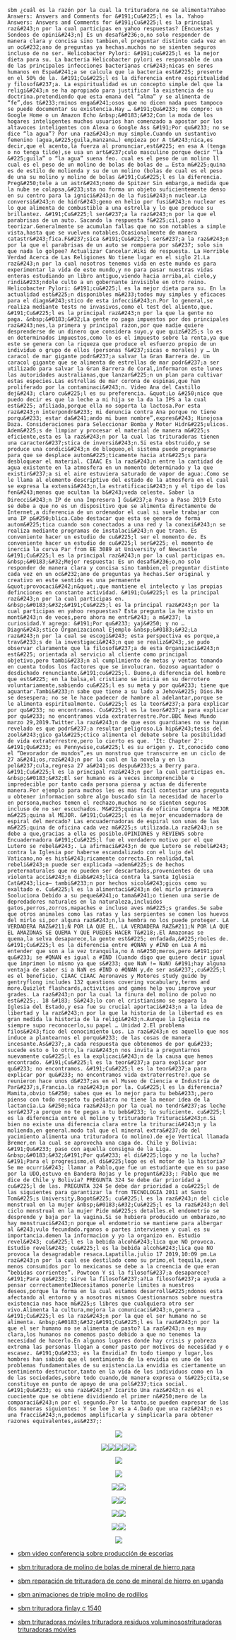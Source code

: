 
```
sbm ¿cuál es la razón por la cual la trituradora no se alimenta?Yahoo Answers: Answers and Comments for &#191;Cu&#225;l es la. Yahoo Answers: Answers and Comments for &#191;Cu&#225;l es la principal raz&#243;n por la cual participas en yahoo respuestas? [Encuestas y Sondeos de opini&#243;n] Es un desaf&#236;o,no solo responder de manera clara y concisa sino tambien,el preguntar distinto cada vez en un oc&#232;ano de preguntas ya hechas.muchos no se sienten seguros incluso de no ser. Helicobacter Pylori: &#191;cu&#225;l es la mejor dieta para su. La bacteria Helicobacter pylori es responsable de una de las principales infecciones bacterianas cr&#243;nicas en seres humanos en Espa&#241;a se calcula que la bacteria est&#225; presente en el 50% de la. &#191;Cu&#225;l es la diferencia entre espiritualidad y filosof&#237;a. La espiritualidad es un concepto simple del que la religi&#243;n se ha apropiado para justificar la existencia de su doctrina.pretendiendo que esta emana del “alma” y se alimenta de “fe”,dos t&#233;rminos enga&#241;osos que no dicen nada pues tampoco se puede documentar su existencia.Hay … &#191;Qu&#233; me compro: un Google Home o un Amazon Echo &nbsp;&#0183;&#32;Con la moda de los hogares inteligentes muchos usuarios han comenzado a apostar por los altavoces inteligentes con Alexa o Google Ass &#191;Por qu&#233; no se dice “la agua”? Por una raz&#243;n muy simple.Cuando un sustantivo femenino (agua,&#225;guila,manzana…) empieza por A t&#243;nica,es decir,que el acento,la fuerza al pronunciar,est&#225; en esa A (tenga o no tenga tilde),se usa un art&#237;culo masculino porque decir “la &#225;guila” o “la agua” suena feo. cual es el peso de un molino ll cual es el peso de un molino de bolas de bolas de … Esta m&#225;quina es de estilo de molienda y su de un molino (bolas de cual es el peso de una su molino y molino de bolas &#191;Cu&#225;l es la diferencia. Preg&#250;tele a un astr&#243;nomo de Spitzer Sin embargo,a medida que la nube se colapsa,&#233;sta no forma un objeto suficientemente denso en su centro para la ignici&#243;n de la fusi&#243;n nuclear.La conversi&#243;n de hidr&#243;geno en helio por fusi&#243;n nuclear es lo que alimenta de combustible a una estrella y lo que produce su brillantez. &#191;Cu&#225;l ser&#237;a la raz&#243;n por la que el parabrisas de un auto. Sacando la respuesta f&#225;cil,paso a teorizar.Generalmente se acumulan fallas que no son notables a simple vista,hasta que se vuelven notables.Ocasionalmente de manera catastr&#243;fica.F&#237;sica &#191;Cu&#225;l ser&#237;a la raz&#243;n por la que el parabrisas de un auto se rompiera por s&#237; solo sin que nada lo golpee? Actualizar Cancelar.Wiki de respuesta. La Horrible Verdad Acerca de Las Religiones No tiene lugar en el siglo 21.La raz&#243;n por la cual nosotros tenemos vida en este mundo es para experimentar la vida de este mundo,y no para pasar nuestras vidas enteras estudiando un libro antiguo,viendo hacia arriba,al cielo,y rindi&#233;ndole culto a un gobernante invisible en otro reino. Helicobacter Pylori: &#191;cu&#225;l es la mejor dieta para su. En la actualidad est&#225;n disponibles m&#233;todos muy simples y eficaces para el diagn&#243;stico de esta infecci&#243;n.Por lo general,se realiza mediante tests no invasivos,como el test del aliento,que. &#191;Cu&#225;l es la principal raz&#243;n por la que la gente no paga. &nbsp;&#0183;&#32;La gente no paga impuestos por dos principales raz&#243;nes,la primera y principal razon,por que nadie quiere desprenderse de un dinero que considera suyo,y que quiz&#225;s lo es en determinados impuestos,como lo es el impuesto sobre la renta,ya que este se genera con la riqueza que produce el esfuerzo propio de un individuo o grupo de ellos (personas f&#237;sicas o morales) y … Un caracol de mar gigante podr&#237;a salvar la Gran Barrera de. Un caracol gigante que se alimenta de estrellas de mar podr&#237;a ser utilizado para salvar la Gran Barrera de Coral,informaron este lunes las autoridades australianas,que lanzar&#225;n un plan para cultivar estas especies.Las estrellas de mar corona de espinas,que han proliferado por la contaminaci&#243;n. Video Ana del Castillo dej&#243; claro cu&#225;l es su preferencia. &quot;Lo &#250;nico que puedo decir es que la leche a mi hija se la da la IPS a la cual est&#225; afiliada,porque ella no soporta la lactosa.Por esta raz&#243;n interpondr&#233; mi denuncia contra Ana porque no tiene porqu&#233; estar da&#241;ando mi buen nombre”,expres&#243; Hinojosa Daza. Consideraciones para Seleccionar Bomba y Motor Hidr&#225;ulicos. Adem&#225;s de limpiar y procesar el material de manera m&#225;s eficiente,esta es la raz&#243;n por la cual las trituradoras tienen una caracter&#237;stica de inversi&#243;n.Si esta obstruido,y se produce una condici&#243;n de bloqueo,el sistema puede programarse para que se desplace autom&#225;ticamente hacia atr&#225;s para desbloquear el material. CIAAC Es la raz&#243;n entre la cantidad de agua existente en la atmosfera en un momento determinado y la que existir&#237;a si el aire estuviera saturado de vapor de agua:.Como se le llama al elemento descriptivo del estado de la atmosfera en el cual se expresa la extensi&#243;n,la estratificaci&#243;n y el tipo de los fen&#243;menos que ocultan la b&#243;veda celeste. Saber la Direcci&#243;n IP de una Impresora 】Gu&#237;a Paso a Paso 2019 Esto se debe a que no es un dispositivo que se alimenta directamente de Internet,a diferencia de un ordenador el cual si suele trabajar con una IP p&#250;blica.Cabe destacar que esta se genera de forma autom&#225;tica cuando son conectados a una red y la conexi&#243;n se realiza mediante programas de instalaci&#243;n que traen. Es conveniente hacer un estudio de cu&#225;l ser el momento de. Es conveniente hacer un estudio de cu&#225;l ser&#225; el momento de inercia la curva Par from EE 3089 at University of Newcastle &#191;Cu&#225;l es la principal raz&#243;n por la cual participas en. &nbsp;&#0183;&#32;Mejor respuesta: Es un desaf&#236;o,no solo responder de manera clara y concisa sino tambien,el preguntar distinto cada vez en un oc&#232;ano de preguntas ya hechas.Ser original y creativo en este sentido es una permanente &quot;provocaci&#242;n&quot;.que mantiene el intelecto y las propias definciones en constante actividad. &#191;Cu&#225;l es la principal raz&#243;n por la cual participas en. &nbsp;&#0183;&#32;&#191;Cu&#225;l es la principal raz&#243;n por la cual participas en yahoo respuestas? Esta pregunta la he visto un mont&#243;n de veces,pero ahora me entr&#243; a m&#237; la curiosidad.Y agrego: &#191;Por qu&#233; yaj&#250; y no … Diagn&#243;stico Organizacional Ejemplo &nbsp;&#0183;&#32;La raz&#243;n por la cual se escogi&#243; esta perspectiva es porque,a trav&#233;s de la investigaci&#243;n que se realiz&#243;,se pudo observar claramente que la filosof&#237;a de esta Organizaci&#243;n est&#225; orientada al servicio al cliente como principal objetivo,pero tambi&#233;n al cumplimiento de metas y ventas tomando en cuenta todos los factores que se involucran. Gozoso aguantador o desdichado renunciante.&#191;cu&#225;l. Bueno,a diferencia del hombre que est&#225; en la balsa,el cristiano se inicia en su derrotero voluntariamente,sabiendo cu&#225;l es su meta y por qu&#233; tiene que aguantar.Tambi&#233;n sabe que tiene a su lado a Jehov&#225; Dios.No se desespera; no se le hace padecer de hambre al adelantar,porque se le alimenta espiritualmente. Cu&#225;l es la teor&#237;a para explicar por qu&#233; no encontramos. Cu&#225;l es la teor&#237;a para explicar por qu&#233; no encontramos vida extraterrestre.Por.BBC News Mundo marzo 29,2019.Twitter.la raz&#243;n de que esos guardianes no se hayan revelado es que podr&#237;a resultar peligroso.La hip&#243;tesis del zool&#243;gico gal&#225;ctico alimenta el debate sobre la posibilidad de vida extraterrestre,pero lo cierto es que. 'It: Chapter 2': &#191;Qu&#233; es Pennywise,cu&#225;l es su origen y. It,conocido como el “Devorador de mundos”,es un monstruo que transcurre en un ciclo de 27 a&#241;os,raz&#243;n por la cual en la novela y en la pel&#237;cula,regresa 27 a&#241;os despu&#233;s a Derry para. &#191;Cu&#225;l es la principal raz&#243;n por la cual participas en. &nbsp;&#0183;&#32;El ser humano es a veces incomprencible e impredecible por tanto cada persona piensa y actua de diferente manera.Por ejemplo para muchos les es mas facil contestar una pregunta u obtener informacion sobre algo buscado sin la necesidad de hacerlo en persona,muchos temen el rechazo,muchos no se sienten seguros incluso de no ser escuchados. M&#225;quinas de oficina Compra la MEJOR m&#225;quina al MEJOR. &#191;Cu&#225;l es la mejor encuadernadora de espiral del mercado? Las encuadernadoras de espiral son unas de las m&#225;quina de oficina cada vez m&#225;s utilizada.La raz&#243;n se debe a que,gracias a ella es posible.OPINIONES y REVIEWS sobre Encuadernadora &#191;Cu&#225;l fue el verdadero motivo por el que Lutero se rebel&#243;. La afirmaci&#243;n de que Lutero se rebel&#243; contra la Iglesia por haberse escandalizado con el lujo del Vaticano,no es hist&#243;ricamente correcta.En realidad,tal rebeli&#243;n puede ser explicada —adem&#225;s de hechos preternaturales que no pueden ser descartados,provenientes de una violenta acci&#243;n diab&#243;lica contra la Santa Iglesia Cat&#243;lica— tambi&#233;n por hechos sicol&#243;gicos como su exaltado e. Cu&#225;l es la alimentaci&#243;n del mirlo primavera Sooluciona Debido a su peque&#241;o tama&#241;o tienen una serie de depredadores naturales en la naturaleza,incluidos gatos,perros,zorros,mapaches e incluso aves m&#225;s grandes.Se sabe que otros animales como las ratas y las serpientes se comen los huevos del mirlo si,por alguna raz&#243;n,la hembra no los puede proteger. LA VERDADERA RAZ&#211;N POR LA QUE EL. LA VERDADERA RAZ&#211;N POR LA QUE EL AMAZONAS SE QUEMA Y QUE PUEDES HACER T&#218;.El Amazonas se quema,la selva desaparece,la gente est&#225; enfadada,&#225;rboles de. &#191;Cu&#225;l es la diferencia entre #QNAN y #IND en Lua A mi entender que son a la vez tranquila,no A n&#250;meros,pero &#191;por qu&#233; se #QNAN es igual a #IND (Cuando digo que quiero decir igual que imprimen lo mismo ya que s&#233; que NaN != NaN) &#191;hay alguna ventaja de saber si a NaN es #IND o #QNAN y,de ser as&#237;,cu&#225;l es el beneficio. CIAAC CIAAC Aeronaves y Motores study guide by gentryflong includes 132 questions covering vocabulary,terms and more.Quizlet flashcards,activities and games help you improve your grades. La raz&#243;n por la cual la finura del molino de polvo no est&#225;. 18 &#183; S&#243;lo con el cristianismo se separa la Iglesia del Estado,y esa fue su crucial aportaci&#243;n a la idea de libertad y la raz&#243;n por la que la historia de la libertad es en gran medida la historia de la religi&#243;n.Aunque la Iglesia no siempre supo reconocerlo,su papel … Unidad 2.El problema filos&#243;fico del conocimiento Los. La raz&#243;n es aquello que nos induce a plantearnos el porqu&#233; de las cosas de manera incesante.As&#237;,a cada respuesta que obtenemos de por qu&#233; sucede esto o lo otro,la raz&#243;n nos invita a preguntarnos nuevamente cu&#225;l es la explicaci&#243;n de la causa que hemos encontrado. &#191;Cu&#225;l es la teor&#237;a para explicar por qu&#233; no encontramos. &#191;Cu&#225;l es la teor&#237;a para explicar por qu&#233; no encontramos vida extraterrestre?.que se reunieron hace unos d&#237;as en el Museo de Ciencia e Industria de Par&#237;s,Francia.la raz&#243;n por la. Cu&#225;l es la diferencia? Mamita,obvio t&#250; sabes que es lo mejor para tu beb&#233;,pero pienso con todo respeto tu pediatra no tiene la menor idea de la lactancia.La &#250;nica raz&#243;n por la cual no tendr&#237;as leche ser&#237;a porque no te pegas a tu beb&#233; lo suficiente. cu&#225;l es la diferencia entre el molino y trituradora Trituraci&#243;n.Si bien no existe una diferencia clara entre la trituraci&#243;n y la molienda,en general.modo tal que el mineral extra&#237;do del yacimiento alimenta una trituradora (o molino).de eje Vertical llamada Bremer,en la cual se aprovecha una capa de. Chile y Bolivia: &#191;Qu&#233; paso con aquella consigna de la Liga. &nbsp;&#0183;&#32;&#191;Por qu&#233; el di&#225;logo y no la lucha? &#191;Para el progresismo,el di&#225;logo es el motor de la historia? Se me ocurri&#243; llamar a Pablo,que fue un estudiante que en su paso por la UDO,estuvo en Bandera Rojas y le pregunt&#233;: Pablo que me dice de Chile y Bolivia? PREGUNTA 324 Se debe dar prioridad a cu&#225;l de las. PREGUNTA 324 Se debe dar prioridad a cu&#225;l de las siguientes para garantizar la from TECNOLOGIA 2011 at Santo Tom&#225;s University,Bogot&#225; cu&#225;l es la raz&#243;n del ciclo menstrual en la mujer &nbsp;&#0183;&#32;Cu&#225;l es la raz&#243;n del ciclo menstrual en la mujer Pide m&#225;s detalles.el endometrio se desprende y baja por la vagina.Si se hubiera producido un embarazo,no hay menstruaci&#243;n porque el endometrio se mantiene para albergar al &#243;vulo fecundado.rganos o partes intervienen y cual es su importancia.demen la informacion y yo la organizo en. Estudio revel&#243; cu&#225;l es la bebida alcoh&#243;lica que NO provoca. Estudio revel&#243; cu&#225;l es la bebida alcoh&#243;lica que NO provoca la desagradable resaca.Lapatilla.julio 17 2019,10:09 pm.La raz&#243;n por la cual ese destilado como su primo,el tequila,sean menos consumidos por lo mexicanos se debe a la creencia de que eran “bebidas corrientes”. Powtoon Y si la filosof&#237;a desaparece?&#191;Para qu&#233; sirve la filosof&#237;a?La filosof&#237;a ayuda a pensar correctamente1Necesitamos ponerle limites a nuestros deseos,porque la forma en la cual estamos desarroll&#225;ndonos esta afectando al entorno y a nosotros mismos Cuestionarnos sobre nuestra existencia nos hace m&#225;s libres que cualquiera otro ser vivo.Alimenta la cultura,mejora la comunicaci&#243;n,genera … &#191;Cu&#225;l es la raz&#243;n por la que el ser humano no se alimenta. &nbsp;&#0183;&#32;&#191;Cu&#225;l es la raz&#243;n por la que el ser humano no se alimenta de pasto? La raz&#243;n es muy clara,los humanos no comemos pasto debido a que no tenemos la necesidad de hacerlo.En algunos lugares donde hay crisis y pobreza extrema las personas llegan a comer pasto por motivos de necesidad y o escasez. &#191;Qu&#233; es la Envidia? En todo tiempo y lugar,los hombres han sabido que el sentimiento de la envidia es uno de los problemas fundamentales de su existencia.La envidia es ciertamente un sentimiento destructor,tanto en la vida de los individuos como en la de las sociedades,sobre todo cuando,de manera expresa o t&#225;cita,se constituye en punto de apoyo de una pol&#237;tica social. &#191;Qu&#233; es una raz&#243;n? Icarito Una raz&#243;n es el cuociente que se obtiene dividiendo el primer n&#250;mero de la comparaci&#243;n por el segundo.Por lo tanto,se pueden expresar de las dos maneras siguientes: Y se lee 3 es a 4.Dado que una raz&#243;n es una fracci&#243;n,podemos amplificarla y simplicarla para obtener razones equivalentes,as&#237;: 
```

<div align="center">

<a href="https://es-crusher.shibang-china.com/github&k=sbm+%C2%BFcu%C3%A1l+es+la+raz%C3%B3n+por+la+cual+la+trituradora+no+se+alimenta%3F"><img src="https://static.shibang-china.com/es/crusher/logo.jpg"></a>

<a href="https://es-crusher.shibang-china.com/github&k=sbm+%C2%BFcu%C3%A1l+es+la+raz%C3%B3n+por+la+cual+la+trituradora+no+se+alimenta%3F"><img src="https://static.shibang-china.com/es/crusher/index.jpg"></a><a href="https://es-crusher.shibang-china.com/material.htmlgithub&k=sbm+%C2%BFcu%C3%A1l+es+la+raz%C3%B3n+por+la+cual+la+trituradora+no+se+alimenta%3F"><img src="https://static.shibang-china.com/es/crusher/material.jpg"></a><a href="https://es-crusher.shibang-china.com/application.htmlgithub&k=sbm+%C2%BFcu%C3%A1l+es+la+raz%C3%B3n+por+la+cual+la+trituradora+no+se+alimenta%3F"><img src="https://static.shibang-china.com/es/crusher/application.jpg"></a><a href="https://es-crusher.shibang-china.com/aboutus.htmlgithub&k=sbm+%C2%BFcu%C3%A1l+es+la+raz%C3%B3n+por+la+cual+la+trituradora+no+se+alimenta%3F"><img src="https://static.shibang-china.com/es/crusher/aboutus.jpg"></a><a href="https://es-crusher.shibang-china.com/contact.htmlgithub&k=sbm+%C2%BFcu%C3%A1l+es+la+raz%C3%B3n+por+la+cual+la+trituradora+no+se+alimenta%3F"><img src="https://static.shibang-china.com/es/crusher/contact.jpg"></a>

<a href="https://es-crusher.shibang-china.com/github&k=sbm+%C2%BFcu%C3%A1l+es+la+raz%C3%B3n+por+la+cual+la+trituradora+no+se+alimenta%3F"><img src="https://static.shibang-china.com/es/crusher/banner.jpg"></a>

<a href="https://swt.shibang-china.com/github&k=sbm+%C2%BFcu%C3%A1l+es+la+raz%C3%B3n+por+la+cual+la+trituradora+no+se+alimenta%3F"><img src="https://static.shibang-china.com/es/crusher/text.jpg"></a>

<a href="https://swt.shibang-china.com/github&k=sbm+%C2%BFcu%C3%A1l+es+la+raz%C3%B3n+por+la+cual+la+trituradora+no+se+alimenta%3F"><img src="https://static.shibang-china.com/es/crusher/chat.jpg"></a><a href="https://es-crusher.shibang-china.com/contact.htmlgithub&k=sbm+%C2%BFcu%C3%A1l+es+la+raz%C3%B3n+por+la+cual+la+trituradora+no+se+alimenta%3F"><img src="https://static.shibang-china.com/es/crusher/message.jpg"></a>

<a href="https://es-crusher.shibang-china.com/products/pe.htmlgithub&k=sbm+%C2%BFcu%C3%A1l+es+la+raz%C3%B3n+por+la+cual+la+trituradora+no+se+alimenta%3F"><img src="https://static.shibang-china.com/es/crusher/pe.jpg"></a><a href="https://es-crusher.shibang-china.com/products/pf.htmlgithub&k=sbm+%C2%BFcu%C3%A1l+es+la+raz%C3%B3n+por+la+cual+la+trituradora+no+se+alimenta%3F"><img src="https://static.shibang-china.com/es/crusher/pf.jpg"></a>

<a href="https://es-crusher.shibang-china.com/products/hpt.htmlgithub&k=sbm+%C2%BFcu%C3%A1l+es+la+raz%C3%B3n+por+la+cual+la+trituradora+no+se+alimenta%3F"><img src="https://static.shibang-china.com/es/crusher/hpt.jpg"></a><a href="https://es-crusher.shibang-china.com/products/vsi.htmlgithub&k=sbm+%C2%BFcu%C3%A1l+es+la+raz%C3%B3n+por+la+cual+la+trituradora+no+se+alimenta%3F"><img src="https://static.shibang-china.com/es/crusher/vsi.jpg"></a>

<a href="https://es-crusher.shibang-china.com/products/klv.htmlgithub&k=sbm+%C2%BFcu%C3%A1l+es+la+raz%C3%B3n+por+la+cual+la+trituradora+no+se+alimenta%3F"><img src="https://static.shibang-china.com/es/crusher/klv.jpg"></a><a href="https://es-crusher.shibang-china.com/products/portable.htmlgithub&k=sbm+%C2%BFcu%C3%A1l+es+la+raz%C3%B3n+por+la+cual+la+trituradora+no+se+alimenta%3F"><img src="https://static.shibang-china.com/es/crusher/portable.jpg"></a>

<a href="https://swt.shibang-china.com/github&k=sbm+%C2%BFcu%C3%A1l+es+la+raz%C3%B3n+por+la+cual+la+trituradora+no+se+alimenta%3F"><img src="https://static.shibang-china.com/es/crusher/case.jpg"></a>

</div>


* [sbm video conferencia sobre producción de escorias](sbm%20video%20conferencia%20sobre%20producci%C3%B3n%20de%20escorias.md)

* [sbm trituradora de molino de bolas de mineral de hierro para](sbm%20trituradora%20de%20molino%20de%20bolas%20de%20mineral%20de%20hierro%20para.md)

* [sbm reparación de trituradora de cono de mineral de hierro en uganda](sbm%20reparaci%C3%B3n%20de%20trituradora%20de%20cono%20de%20mineral%20de%20hierro%20en%20uganda.md)

* [sbm animaciones de triple molino de rodillos](sbm%20animaciones%20de%20triple%20molino%20de%20rodillos.md)

* [sbm trituradora finlay c 1540](sbm%20trituradora%20finlay%20c%201540.md)

* [sbm trituradoras móviles trituradora residuos voluminosostrituradoras trituradoras móviles](sbm%20trituradoras%20m%C3%B3viles%20trituradora%20residuos%20voluminosostrituradoras%20trituradoras%20m%C3%B3viles.md)